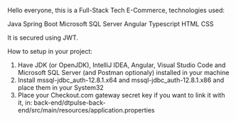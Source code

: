 Hello everyone, this is a Full-Stack Tech E-Commerce, technologies used:

Java
Spring Boot
Microsoft SQL Server
Angular
Typescript
HTML
CSS

It is secured using JWT.

How to setup in your project:

1. Have JDK (or OpenJDK), IntelliJ IDEA, Angular, Visual Studio Code and Microsoft SQL Server (and Postman optionaly) installed in your machine
2. Install mssql-jdbc_auth-12.8.1.x64 and mssql-jdbc_auth-12.8.1.x86 and place them in your System32
3. Place your Checkout.com gateway secret key if you want to link it with it, in: back-end/dtpulse-back-end/src/main/resources/application.properties

